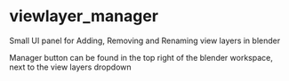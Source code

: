 # viewlayer_manager
Small UI panel for Adding, Removing and Renaming view layers in blender

Manager button can be found in the top right of the blender workspace, next to the view layers dropdown
